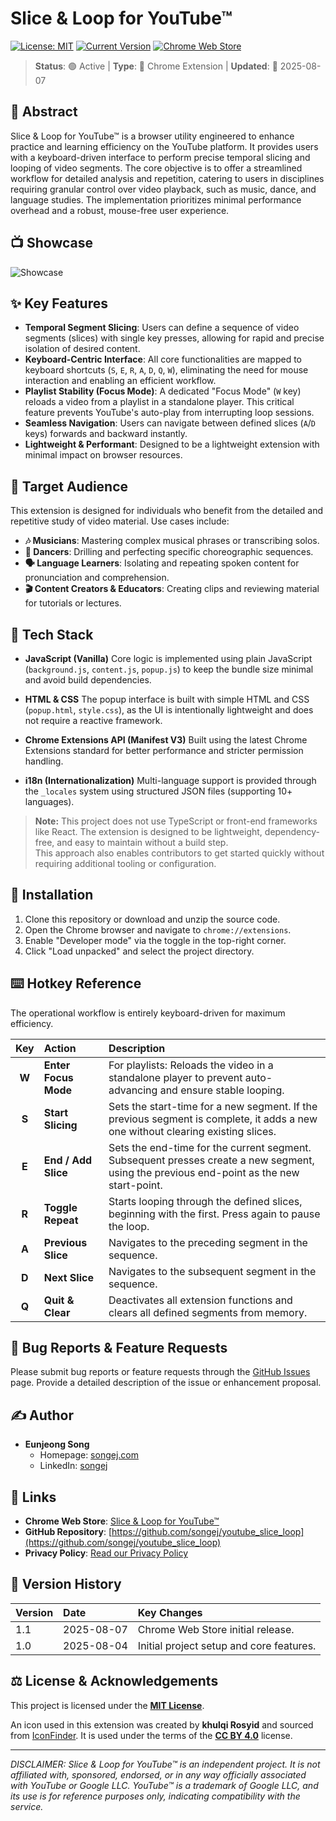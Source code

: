 # Slice & Loop for YouTube™

[![License: MIT](https://img.shields.io/badge/License-MIT-yellow.svg)](https://opensource.org/licenses/MIT) [![Current Version](https://img.shields.io/badge/version-v1.1-green.svg)](https://github.com/songej/youtube_slice_loop/releases) [![Chrome Web Store](https://img.shields.io/badge/Chrome%20Web%20Store-Available%20Now-blue.svg?logo=google-chrome&logoColor=white)](https://chrome.google.com/webstore/detail/[YOUR_EXTENSION_ID_HERE])

> **Status**: 🟢 Active | **Type**: 🧩 Chrome Extension | **Updated**: 📅 2025-08-07

## 📜 Abstract

Slice & Loop for YouTube™ is a browser utility engineered to enhance practice and learning efficiency on the YouTube platform. It provides users with a keyboard-driven interface to perform precise temporal slicing and looping of video segments. The core objective is to offer a streamlined workflow for detailed analysis and repetition, catering to users in disciplines requiring granular control over video playback, such as music, dance, and language studies. The implementation prioritizes minimal performance overhead and a robust, mouse-free user experience.

## 📺 Showcase

![Showcase](showcase.gif)

## ✨ Key Features

* **Temporal Segment Slicing**: Users can define a sequence of video segments (slices) with single key presses, allowing for rapid and precise isolation of desired content.
* **Keyboard-Centric Interface**: All core functionalities are mapped to keyboard shortcuts (`S`, `E`, `R`, `A`, `D`, `Q`, `W`), eliminating the need for mouse interaction and enabling an efficient workflow.
* **Playlist Stability (Focus Mode)**: A dedicated "Focus Mode" (`W` key) reloads a video from a playlist in a standalone player. This critical feature prevents YouTube's auto-play from interrupting loop sessions.
* **Seamless Navigation**: Users can navigate between defined slices (`A`/`D` keys) forwards and backward instantly.
* **Lightweight & Performant**: Designed to be a lightweight extension with minimal impact on browser resources.

## 👥 Target Audience

This extension is designed for individuals who benefit from the detailed and repetitive study of video material. Use cases include:

* **🎶 Musicians**: Mastering complex musical phrases or transcribing solos.
* **💃 Dancers**: Drilling and perfecting specific choreographic sequences.
* **🗣️ Language Learners**: Isolating and repeating spoken content for pronunciation and comprehension.
* **🎬 Content Creators & Educators**: Creating clips and reviewing material for tutorials or lectures.

## 🧰 Tech Stack

- **JavaScript (Vanilla)** Core logic is implemented using plain JavaScript (`background.js`, `content.js`, `popup.js`) to keep the bundle size minimal and avoid build dependencies.

- **HTML & CSS** The popup interface is built with simple HTML and CSS (`popup.html`, `style.css`), as the UI is intentionally lightweight and does not require a reactive framework.

- **Chrome Extensions API (Manifest V3)** Built using the latest Chrome Extensions standard for better performance and stricter permission handling.

- **i18n (Internationalization)** Multi-language support is provided through the `_locales` system using structured JSON files (supporting 10+ languages).

> **Note:** This project does not use TypeScript or front-end frameworks like React. The extension is designed to be lightweight, dependency-free, and easy to maintain without a build step.  
> This approach also enables contributors to get started quickly without requiring additional tooling or configuration.

## 🚀 Installation

1.  Clone this repository or download and unzip the source code.
2.  Open the Chrome browser and navigate to `chrome://extensions`.
3.  Enable "Developer mode" via the toggle in the top-right corner.
4.  Click "Load unpacked" and select the project directory.

## ⌨️ Hotkey Reference

The operational workflow is entirely keyboard-driven for maximum efficiency.

| Key | Action | Description |
|:---:|:---|:---|
| **W** | **Enter Focus Mode** | For playlists: Reloads the video in a standalone player to prevent auto-advancing and ensure stable looping. |
| **S** | **Start Slicing** | Sets the start-time for a new segment. If the previous segment is complete, it adds a new one without clearing existing slices. |
| **E** | **End / Add Slice** | Sets the end-time for the current segment. Subsequent presses create a new segment, using the previous end-point as the new start-point. |
| **R** | **Toggle Repeat** | Starts looping through the defined slices, beginning with the first. Press again to pause the loop. |
| **A** | **Previous Slice** | Navigates to the preceding segment in the sequence. |
| **D** | **Next Slice** | Navigates to the subsequent segment in the sequence. |
| **Q** | **Quit & Clear** | Deactivates all extension functions and clears all defined segments from memory. |

## 🐛 Bug Reports & Feature Requests

Please submit bug reports or feature requests through the [GitHub Issues](https://github.com/songej/youtube_slice_loop/issues) page. Provide a detailed description of the issue or enhancement proposal.

## ✍️ Author

* **Eunjeong Song**
    * Homepage: [songej.com](https://songej.com)
    * LinkedIn: [songej](https://www.linkedin.com/in/songej)

## 🔗 Links

* **Chrome Web Store**: [Slice & Loop for YouTube™](https://chrome.google.com/webstore/detail/[YOUR_EXTENSION_ID_HERE])
* **GitHub Repository**: [https://github.com/songej/youtube_slice_loop](https://github.com/songej/youtube_slice_loop)
* **Privacy Policy**: [Read our Privacy Policy](PRIVACY_POLICY.md)

## 📑 Version History

| Version | Date       | Key Changes                               |
|:--------|:-----------|:------------------------------------------|
| 1.1 | 2025-08-07 | Chrome Web Store initial release.        |
| 1.0 | 2025-08-04 | Initial project setup and core features. |

## ⚖️ License & Acknowledgements

This project is licensed under the **[MIT License](LICENSE)**.

An icon used in this extension was created by **khulqi Rosyid** and sourced from [IconFinder](https://www.iconfinder.com/icons/12539385). It is used under the terms of the **[CC BY 4.0](https://creativecommons.org/licenses/by/4.0/)** license.

---
*DISCLAIMER: Slice & Loop for YouTube™ is an independent project. It is not affiliated with, sponsored, endorsed, or in any way officially associated with YouTube or Google LLC. YouTube™ is a trademark of Google LLC, and its use is for reference purposes only, indicating compatibility with the service.*
